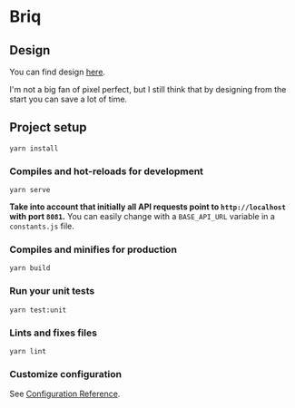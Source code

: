 # Briq

## Design

You can find design [here](https://www.figma.com/file/SNp2DL1k8uZOe8CjMLeA3f/Briq?node-id=0%3A1).

I'm not a big fan of pixel perfect, but I still think that by designing from the start you can save a lot of time.

## Project setup
```
yarn install
```

### Compiles and hot-reloads for development
```
yarn serve
```

**Take into account that initially all API requests point to ```http://localhost``` with port ```8081```.** You can easily change with a ```BASE_API_URL``` variable in a ```constants.js``` file.

### Compiles and minifies for production
```
yarn build
```

### Run your unit tests
```
yarn test:unit
```

### Lints and fixes files
```
yarn lint
```

### Customize configuration
See [Configuration Reference](https://cli.vuejs.org/config/).
